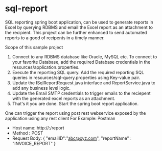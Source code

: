 # sql-report
SQL reporting spring boot application, can be used to generate reports in Excel by querying RDBMS and email the Excel report as an attachment to the recipient. This project can be further enhanced to send automated reports to a good of recipents in a timely manner. 


Scope of this sample project
1. Connect to any RDBMS database like Oracle, MySQL etc. To connect to your favorite Database, add the required Database credentials in the resources/application.properties.
2. Execute the reporting SQL query. Add the required reporting SQL queries in resources/sql-query.properties using Key-value pair.
3. Update the ISqlReportRequest.java interface and ReportService.java to add any business level logic.
4. Update the Email SMTP credentials to trigger emails to the reciepent with the generated excel reports as an attachment.
5. That's it you are done. Start the spring boot report application.

One can trigger the report using post rest webservice exposed by the application using any rest client For Example: Postman
  - Host name: http://<hostname>:<port>/report
  - Method : POST
  - Request Body:
     {
      "emailID":"abc@xyz.com",
      "reportName" : "INVOICE_REPORT"
     }
    
